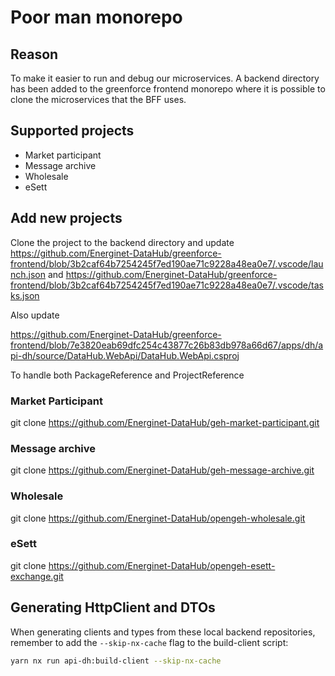 # Poor man monorepo

## Reason

To make it easier to run and debug our microservices. A backend directory has been added to the greenforce frontend monorepo where it is possible to clone the microservices that the BFF uses.

## Supported projects

- Market participant
- Message archive
- Wholesale
- eSett

## Add new projects

Clone the project to the backend directory and update
<https://github.com/Energinet-DataHub/greenforce-frontend/blob/3b2caf64b7254245f7ed190ae71c9228a48ea0e7/.vscode/launch.json>
and
<https://github.com/Energinet-DataHub/greenforce-frontend/blob/3b2caf64b7254245f7ed190ae71c9228a48ea0e7/.vscode/tasks.json>

Also update

<https://github.com/Energinet-DataHub/greenforce-frontend/blob/7e3820eab69dfc254c43877c26b83db978a66d67/apps/dh/api-dh/source/DataHub.WebApi/DataHub.WebApi.csproj>

To handle both PackageReference and ProjectReference

### Market Participant

git clone <https://github.com/Energinet-DataHub/geh-market-participant.git>

### Message archive

git clone <https://github.com/Energinet-DataHub/geh-message-archive.git>

### Wholesale

git clone <https://github.com/Energinet-DataHub/opengeh-wholesale.git>

### eSett

git clone <https://github.com/Energinet-DataHub/opengeh-esett-exchange.git>

## Generating HttpClient and DTOs

When generating clients and types from these local backend repositories,
remember to add the `--skip-nx-cache` flag to the build-client script:

```sh
yarn nx run api-dh:build-client --skip-nx-cache
```
